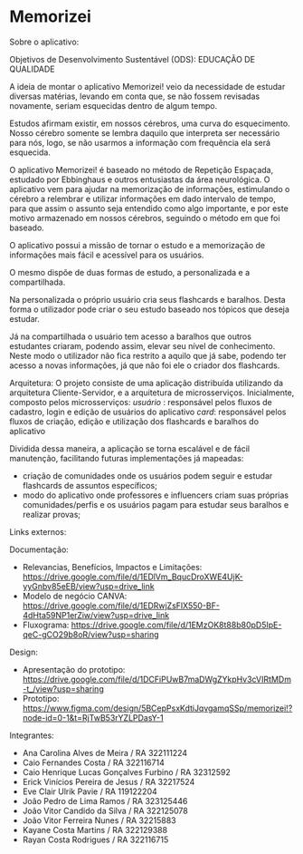 # Memorizei
Sobre o aplicativo:

Objetivos de Desenvolvimento Sustentável (ODS): EDUCAÇÃO DE QUALIDADE

A ideia de montar o aplicativo Memorizei! veio da necessidade de estudar diversas matérias, levando em conta que, se não fossem revisadas novamente, seriam esquecidas dentro de algum tempo. 

Estudos afirmam existir, em nossos cérebros, uma curva do esquecimento. Nosso cérebro somente se lembra daquilo que interpreta ser necessário para nós, logo, se não usarmos a informação com frequência ela será esquecida.

O aplicativo Memorizei! é baseado no método de Repetição Espaçada, estudado por Ebbinghaus e outros entusiastas da área neurológica. O aplicativo vem para ajudar na memorização de informações, estimulando o cérebro a relembrar e utilizar informações em dado intervalo de tempo, para que assim o assunto seja entendido como algo importante, e por este motivo armazenado em nossos cérebros, seguindo o método em que foi baseado.

O aplicativo possui a missão de tornar o estudo e a memorização de informações mais fácil e acessível para os usuários.

O mesmo dispõe de duas formas de estudo, a personalizada e a compartilhada.

Na personalizada o próprio usuário cria seus flashcards e baralhos. Desta forma o utilizador pode criar o seu estudo baseado nos tópicos que deseja estudar.

Já na compartilhada o usuário tem acesso a baralhos que outros estudantes criaram, podendo assim, elevar seu nível de conhecimento. Neste modo o utilizador não fica restrito a aquilo que já sabe, podendo ter acesso a novas informações, já que não foi ele o criador dos flashcards.


Arquitetura: 
O projeto consiste de uma aplicação distribuída utilizando da arquitetura Cliente-Servidor, e a arquitetura de microsserviços. 
Inicialmente, composto pelos microsserviços:
 *usuário* : responsável pelos fluxos de cadastro, login e edição de usuários do aplicativo
*card*: responsável pelos fluxos de criação, edição e utilização dos flashcards e baralhos do aplicativo

Dividida dessa maneira, a aplicação se torna escalável e de fácil manutenção, facilitando futuras implementações já mapeadas: 
- criação de comunidades onde os usuários podem seguir e estudar flashcards de assuntos específicos;
- modo do aplicativo onde professores e influencers criam suas próprias comunidades/perfis e os usuários pagam para estudar seus baralhos e realizar provas;

Links externos:

Documentação:
- Relevancias, Benefícios, Impactos e Limitações: https://drive.google.com/file/d/1EDlVm_BqucDroXWE4UjK-yyGnbv85eEB/view?usp=drive_link
- Modelo de negócio CANVA: https://drive.google.com/file/d/1EDRwjZsFlX550-BF-4dHta59NP1erZiw/view?usp=drive_link
- Fluxograma: https://drive.google.com/file/d/1EMzOK8t88b80pD5IpE-qeC-gCO29b8oR/view?usp=sharing

Design:
- Apresentação do prototipo: https://drive.google.com/file/d/1DCFiPUwB7maDWgZYkpHv3cVIRtMDm-t_/view?usp=sharing
- Prototipo: https://www.figma.com/design/5BCepPsxKdtiJqvgamqSSp/memorizei!?node-id=0-1&t=RjTwB53rYZLPDasY-1



Integrantes:
- Ana Carolina Alves de Meira / RA 322111224
- Caio Fernandes Costa / RA 322116714
- Caio Henrique Lucas Gonçalves Furbino / RA 32312592
- Erick Vinícios Pereira de Jesus / RA 32217524
- Eve Clair Ulrik Pavie / RA 119122204
- João Pedro de Lima Ramos / RA 323125446
- João Vitor Candido da Silva / RA 322125078
- João Vitor Ferreira Nunes / RA 32215883
- Kayane Costa Martins / RA 322129388
- Rayan Costa Rodrigues / RA 322116715
